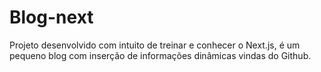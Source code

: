 # Blog-next
Projeto desenvolvido com intuito de treinar e conhecer o Next.js, é um pequeno blog com inserção de informações dinâmicas vindas do Github. 
